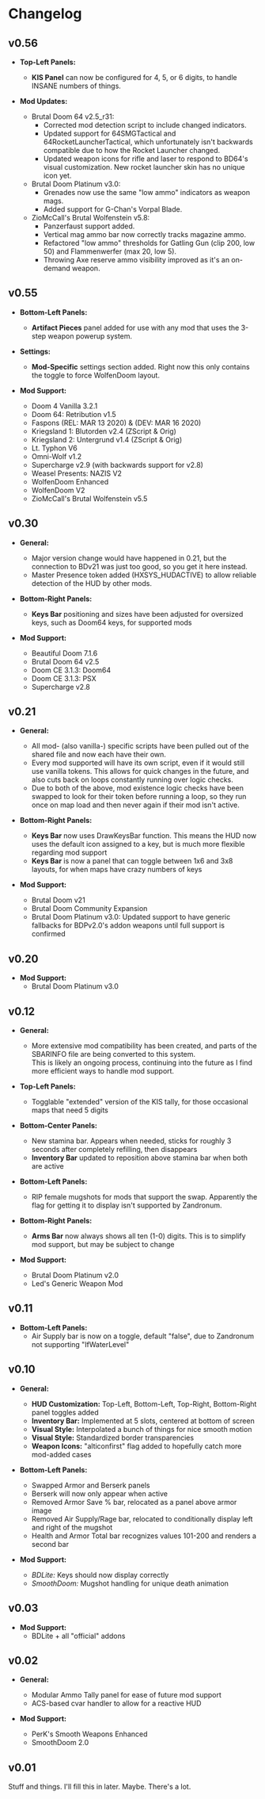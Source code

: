 # Changelog

## v0.56

- **Top-Left Panels:**
  - **KIS Panel** can now be configured for 4, 5, or 6 digits, to handle INSANE numbers of things.

- **Mod Updates:**
  - Brutal Doom 64 v2.5_r31:
    - Corrected mod detection script to include changed indicators.
    - Updated support for 64SMGTactical and 64RocketLauncherTactical, which unfortunately isn't backwards compatible due to how the Rocket Launcher changed.
    - Updated weapon icons for rifle and laser to respond to BD64's visual customization. New rocket launcher skin has no unique icon yet.
  - Brutal Doom Platinum v3.0:
    - Grenades now use the same "low ammo" indicators as weapon mags.
    - Added support for G-Chan's Vorpal Blade.
  - ZioMcCall's Brutal Wolfenstein v5.8:
    - Panzerfaust support added.
    - Vertical mag ammo bar now correctly tracks magazine ammo.
    - Refactored "low ammo" thresholds for Gatling Gun (clip 200, low 50) and Flammenwerfer (max 20, low 5).
    - Throwing Axe reserve ammo visibility improved as it's an on-demand weapon.

## v0.55

- **Bottom-Left Panels:**
  - **Artifact Pieces** panel added for use with any mod that uses the 3-step weapon powerup system.

- **Settings:**
  - **Mod-Specific** settings section added. Right now this only contains the toggle to force WolfenDoom layout.

- **Mod Support:**
  - Doom 4 Vanilla 3.2.1
  - Doom 64: Retribution v1.5
  - Faspons (REL: MAR 13 2020) & (DEV: MAR 16 2020)
  - Kriegsland 1: Blutorden v2.4 (ZScript & Orig)
  - Kriegsland 2: Untergrund v1.4 (ZScript & Orig)
  - Lt. Typhon V6
  - Omni-Wolf v1.2
  - Supercharge v2.9 (with backwards support for v2.8)
  - Weasel Presents: NAZIS V2
  - WolfenDoom Enhanced
  - WolfenDoom V2
  - ZioMcCall's Brutal Wolfenstein v5.5

## v0.30

- **General:**
  - Major version change would have happened in 0.21, but the connection to BDv21 was just too good, so you get it here instead.
  - Master Presence token added (HXSYS_HUDACTIVE) to allow reliable detection of the HUD by other mods.

- **Bottom-Right Panels:**
  - **Keys Bar** positioning and sizes have been adjusted for oversized keys, such as Doom64 keys, for supported mods

- **Mod Support:**
  - Beautiful Doom 7.1.6
  - Brutal Doom 64 v2.5
  - Doom CE 3.1.3: Doom64
  - Doom CE 3.1.3: PSX
  - Supercharge v2.8

## v0.21

- **General:**
  - All mod- (also vanilla-) specific scripts have been pulled out of the shared file and now each have their own.
  - Every mod supported will have its own script, even if it would still use vanilla tokens. This allows for quick changes in the future, and also cuts back on loops constantly running over logic checks.
  - Due to both of the above, mod existence logic checks have been swapped to look for their token before running a loop, so they run once on map load and then never again if their mod isn't active.

- **Bottom-Right Panels:**
  - **Keys Bar** now uses DrawKeysBar function. This means the HUD now uses the default icon assigned to a key, but is much more flexible regarding mod support
  - **Keys Bar** is now a panel that can toggle between 1x6 and 3x8 layouts, for when maps have crazy numbers of keys

- **Mod Support:**
  - Brutal Doom v21
  - Brutal Doom Community Expansion
  - Brutal Doom Platinum v3.0: Updated support to have generic fallbacks for BDPv2.0's addon weapons until full support is confirmed

## v0.20

- **Mod Support:**
  - Brutal Doom Platinum v3.0

## v0.12

- **General:**
  - More extensive mod compatibility has been created, and parts of the SBARINFO file are being converted to this system.  
  This is likely an ongoing process, continuing into the future as I find more efficient ways to handle mod support.

- **Top-Left Panels:**
  - Togglable "extended" version of the KIS tally, for those occasional maps that need 5 digits

- **Bottom-Center Panels:**
  - New stamina bar. Appears when needed, sticks for roughly 3 seconds after completely refilling, then disappears
  - **Inventory Bar** updated to reposition above stamina bar when both are active

- **Bottom-Left Panels:**
  - RIP female mugshots for mods that support the swap. Apparently the flag for getting it to display isn't supported by Zandronum.

- **Bottom-Right Panels:**
  - **Arms Bar** now always shows all ten (1-0) digits. This is to simplify mod support, but may be subject to change

- **Mod Support:**
  - Brutal Doom Platinum v2.0
  - Led's Generic Weapon Mod

## v0.11

- **Bottom-Left Panels:**
  - Air Supply bar is now on a toggle, default "false", due to Zandronum not supporting "IfWaterLevel"

## v0.10

- **General:**
  - **HUD Customization:** Top-Left, Bottom-Left, Top-Right, Bottom-Right panel toggles added
  - **Inventory Bar:** Implemented at 5 slots, centered at bottom of screen
  - **Visual Style:** Interpolated a bunch of things for nice smooth motion
  - **Visual Style:** Standardized border transparencies
  - **Weapon Icons:** "alticonfirst" flag added to hopefully catch more mod-added cases

- **Bottom-Left Panels:**
  - Swapped Armor and Berserk panels
  - Berserk will now only appear when active
  - Removed Armor Save % bar, relocated as a panel above armor image
  - Removed Air Supply/Rage bar, relocated to conditionally display left and right of the mugshot
  - Health and Armor Total bar recognizes values 101-200 and renders a second bar

- **Mod Support:**
  - _BDLite:_ Keys should now display correctly
  - _SmoothDoom:_ Mugshot handling for unique death animation

## v0.03

- **Mod Support:**  
  - BDLite + all "official" addons

## v0.02

- **General:**
  - Modular Ammo Tally panel for ease of future mod support
  - ACS-based cvar handler to allow for a reactive HUD

- **Mod Support:**
  - PerK's Smooth Weapons Enhanced
  - SmoothDoom 2.0

## v0.01

Stuff and things. I'll fill this in later. Maybe. There's a lot.
